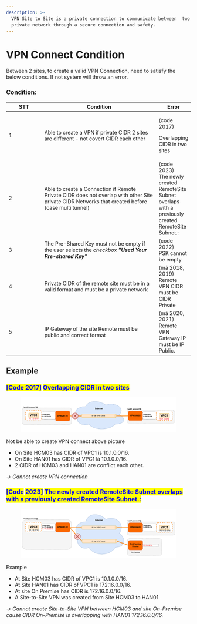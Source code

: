 ```yaml
---
description: >-
  VPN Site to Site is a private connection to communicate between  two or more
  private network through a secure connection and safety.
---
```


# VPN Connect Condition

Between 2 sites, to create a valid VPN Connection, need to satisfy the below conditions. If not system will throw an error.

### **Condition:**

<table><thead><tr><th width="88">STT</th><th width="316">Condition</th><th>Error</th></tr></thead><tbody><tr><td>1</td><td>Able to create a VPN if private CIDR 2 sites are different - not covert CIDR each other</td><td><p>(code 2017) </p><p>Overlapping CIDR in two sites</p></td></tr><tr><td>2</td><td>Able to create a Connection if Remote Private CIDR does not overlap with other Site private CIDR Networks that created before (case multi tunnel)</td><td>(code 2023)<br>The newly created RemoteSite Subnet overlaps with a previously created RemoteSite Subnet.:</td></tr><tr><td>3</td><td>The Pre-Shared Key must not be empty if the user selects the <em>checkbox</em> <em><strong>"Used Your Pre-shared Key"</strong></em></td><td>(code 2022)<br>PSK cannot be empty</td></tr><tr><td>4</td><td>Private CIDR of the remote site must be in a valid format and must be a private network</td><td>(mã 2018, 2019)<br>Remote VPN CIDR must be CIDR Private</td></tr><tr><td>5</td><td>IP Gateway of the site Remote  must be public and correct format</td><td>(mã 2020, 2021)<br>Remote VPN Gateway IP must be IP Public.</td></tr></tbody></table>

## **Example**

### <mark style="color:blue;">**\[**</mark><mark style="color:blue;">Code 2017</mark><mark style="color:blue;">**]**</mark> <mark style="color:blue;"></mark><mark style="color:blue;">Overlapping CIDR in two sites</mark>

<figure><img src="../../../.gitbook/assets/image (304).png" alt=""><figcaption></figcaption></figure>

Not be able to create VPN connect above picture

* On Site HCM03 has CIDR of VPC1 is 10.1.0.0/16.
* On Site HAN01 has CIDR of VPC1 là 10.1.0.0/16.
* 2 CIDR of HCM03 and HAN01 are conflict each other.

_-> Cannot create VPN connection_

### <mark style="color:blue;">**\[Code**</mark> <mark style="color:blue;"></mark><mark style="color:blue;">2023</mark><mark style="color:blue;">**]**</mark> <mark style="color:blue;"></mark><mark style="color:blue;">The newly created RemoteSite Subnet overlaps with a previously created RemoteSite Subnet.:</mark>

<figure><img src="../../../.gitbook/assets/image (305).png" alt=""><figcaption></figcaption></figure>

Example

* At Site HCM03 has CIDR of VPC1 is 10.1.0.0/16.
* At Site HAN01 has CIDR of VPC1 is 172.16.0.0/16.
* At site On Premise has CIDR is 172.16.0.0/16.
* A  Site-to-Site VPN was created from Site HCM03 to HAN01.

_-> Cannot create Site-to-Site VPN between HCM03 and site On-Premise cause CIDR On-Premise is overlapping with HAN01 172.16.0.0/16._
